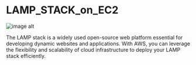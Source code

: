 # LAMP_STACK_on_EC2

![image alt]([image_url](https://github.com/Maarioon/LAMP_STACK_on_EC2/blob/403fce8b614f02f8f2b2f0694ad4cc6cc5d09ac4/Screenshot%202024-09-12%20114035.png))  



The LAMP stack is a widely used open-source web platform essential for developing dynamic websites and applications. With AWS, you can leverage the flexibility and scalability of cloud infrastructure to deploy your LAMP stack efficiently.
